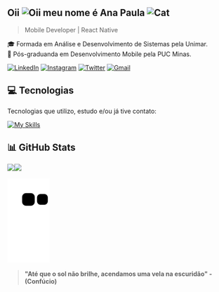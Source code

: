 ## Oii <img src='https://user-images.githubusercontent.com/69828625/174398653-ab352a25-7279-4eac-8045-704c85457093.gif' alt='Oii' width=25 /> meu nome é Ana Paula <img src='https://user-images.githubusercontent.com/69828625/174399558-fe4bda96-0f98-40aa-b435-49d466a0b9d9.gif' alt='Cat' width=35 />

>Mobile Developer | React Native

🎓 Formada em Análise e Desenvolvimento de Sistemas pela Unimar.   
📱 Pós-graduanda em Desenvolvimento Mobile pela PUC Minas.

[![LinkedIn](https://img.shields.io/badge/LinkedIn-0077B5?style=for-the-badge&logo=linkedin&logoColor=white)](https://www.linkedin.com/in/anapaula-aguiar)
[![Instagram](https://img.shields.io/badge/Instagram-E4405F?style=for-the-badge&logo=instagram&logoColor=white)](https://www.instagram.com/_impaulinha)
[![Twitter](https://img.shields.io/badge/Twitter-1DA1F2?style=for-the-badge&logo=twitter&logoColor=white)](https://twitter.com/_impaulinha)
[![Gmail](https://img.shields.io/badge/Gmail-D14836?style=for-the-badge&logo=gmail&logoColor=white)](mailto:anaaguiar20016@gmail.com)


## 💻 Tecnologias

Tecnologias que utilizo, estudo e/ou já tive contato:

[![My Skills](https://skillicons.dev/icons?i=react,js,html,css,kotlin,androidstudio,postgres,git,ps,figma)](https://skillicons.dev)


## 📊 GitHub Stats

<img height='190em' src='https://github-readme-stats.vercel.app/api?username=impaulinha&show_icons=true&theme=dracula'><img src='https://user-images.githubusercontent.com/69828625/205514145-bff9eca2-1744-44d3-a451-5c563cc5332f.jpg' width=190 />

![Snake](https://github.com/impaulinha/impaulinha/raw/output/github-contribution-grid-snake.svg)


> **"Até que o sol não brilhe, acendamos uma vela na escuridão" - (Confúcio)**

